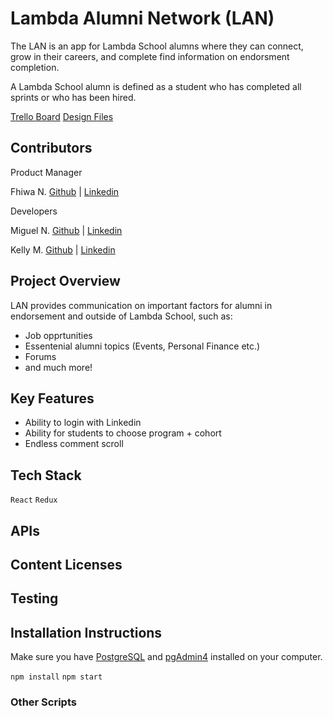 # Lambda Alumni Network (LAN)

The LAN is an app for Lambda School alumns where they can connect, grow in their careers, and complete find information on endorsment completion.

A Lambda School alumn is defined as a student who has completed all sprints or who has been hired.

[Trello Board](https://trello.com/b/NOH7uQ8q/lambda-alumni-network)
[Design Files]()


## Contributors

Product Manager

Fhiwa N. [Github](https://github.com/chieffhiwa) | [Linkedin](https://www.linkedin.com/in/fndou/)

Developers

Miguel N. [Github](https://github.com/miugel) | [Linkedin](https://www.linkedin.com/in/miguelqnicolas/)

Kelly M. [Github](https://github.com/misskellymore) | [Linkedin](https://www.linkedin.com/in/kemore/)


## Project Overview

LAN provides communication on important factors for alumni in endorsement and outside of Lambda School, such as:

- Job opprtunities 
- Essentenial alumni topics (Events, Personal Finance etc.)
- Forums
- and much more!

## Key Features 

- Ability to login with Linkedin
- Ability for students to choose program + cohort 
- Endless comment scroll 


## Tech Stack

`React` 
`Redux` 


## APIs


## Content Licenses


## Testing


## Installation Instructions

Make sure you have [PostgreSQL](https://www.postgresql.org/) and [pgAdmin4](https://www.pgadmin.org/) installed on your computer.

`npm install`
`npm start`

### Other Scripts







